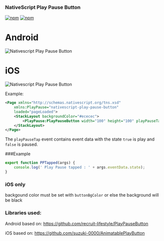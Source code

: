 ### NativeScript Play Pause Button
[![npm](https://img.shields.io/npm/v/nativescript-play-pause-button.svg)](https://www.npmjs.com/package/nativescript-play-pause-button)
[![npm](https://img.shields.io/npm/dt/nativescript-play-pause-button.svg?label=npm%20downloads)](https://www.npmjs.com/package/nativescript-play-pause-button)


# Android

![Nativescript Play Pause Button](https://raw.githubusercontent.com/TheOriginalJosh/nativescript-play-pause-button/master/sample-android.gif)


# iOS

![Nativescript Play Pause Button](https://raw.githubusercontent.com/TheOriginalJosh/nativescript-play-pause-button/master/sample-ios.gif)

Example:

```xml
<Page xmlns="http://schemas.nativescript.org/tns.xsd"
	xmlns:PlayPause="nativescript-play-pause-button"
	loaded="pageLoaded">
	<StackLayout backgroundColor="#ececec">
		<PlayPause:PlayPauseButton width="100" height="100" playPauseTap="PPTapped"  buttonColor="#e11a60" buttonBgColor="#ececec" marginTop="100"></PlayPause:PlayPauseButton>
	</StackLayout>
</Page>
```

The `playPauseTap` event contains event data with the state `true` is play and `false` is paused.

###Example
```typescript
export function PPTapped(args) {
    console.log(' Play Pause tapped : ' + args.eventData.state);
}
```

### iOS only

backgound color must be set with `buttonBgColor` or else the background will be black



### Libraries used:

Android based on: https://github.com/recruit-lifestyle/PlayPauseButton

iOS based on: https://github.com/suzuki-0000/AnimatablePlayButton

